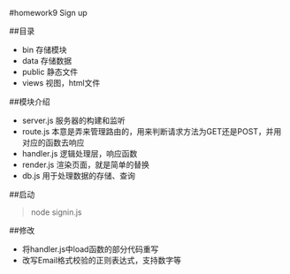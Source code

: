 #homework9 Sign up

##目录
* bin 存储模块
* data 存储数据
* public 静态文件
* views 视图，html文件

##模块介绍
* server.js 服务器的构建和监听
* route.js 本意是弄来管理路由的，用来判断请求方法为GET还是POST，并用对应的函数去响应
* handler.js 逻辑处理层，响应函数
* render.js 渲染页面，就是简单的替换
* db.js 用于处理数据的存储、查询

##启动
> node signin.js

##修改
* 将handler.js中load函数的部分代码重写
* 改写Email格式校验的正则表达式，支持数字等
